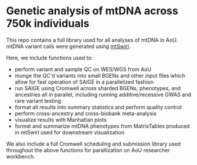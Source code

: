 # Genetic analysis of mtDNA across 750k individuals

This repo contains a full library used for all analyses of mtDNA in AoU. mtDNA variant calls were generated using [mtSwirl](https://github.com/rahulg603/mtSwirl).

Here, we include functions used to:
- perform variant and sample QC on WES/WGS from AoU
- munge the QC'd variants into small BGENs and other input files which allow for fast operation of SAIGE in a parallelized fashion
- run SAIGE using Cromwell across sharded BGENs, phenotypes, and ancestries all in parallel, including running additive/recessive GWAS and rare variant testing
- format all results into summary statistics and perform quality control
- perform cross-ancestry and cross-biobank meta-analysis
- visualize results with Manhattan plots
- format and summarize mtDNA phenotypes from MatrixTables produced in mtSwirl used for downstream visualization

We also include a full Cromwell scheduling and submission library used throughout the above functions for parallization on AoU researcher workbench.